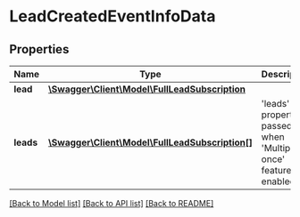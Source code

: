 # LeadCreatedEventInfoData

## Properties
Name | Type | Description | Notes
------------ | ------------- | ------------- | -------------
**lead** | [**\Swagger\Client\Model\FullLeadSubscription**](FullLeadSubscription.md) |  | [optional] 
**leads** | [**\Swagger\Client\Model\FullLeadSubscription[]**](FullLeadSubscription.md) | &#x27;leads&#x27; property is passed when &#x27;Multiple at once&#x27; feature is enabled | [optional] 

[[Back to Model list]](../../README.md#documentation-for-models) [[Back to API list]](../../README.md#documentation-for-api-endpoints) [[Back to README]](../../README.md)

